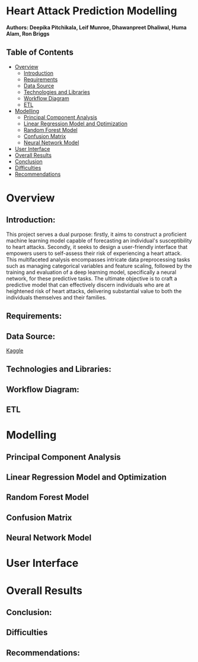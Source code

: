 # Heart Attack Prediction Modelling

**Authors: Deepika Pitchikala, Leif Munroe, Dhawanpreet Dhaliwal, Huma Alam, Ron Briggs**

## Table of Contents

- [Overview](#overview)
  - [Introduction](#introduction)
  - [Requirements](#requirements)
  - [Data Source](#data-source)
  - [Technologies and Libraries](#technologies-and-libraries)
  - [Workflow Diagram](#workflow-diagram)
  - [ETL](#etl)
- [Modelling](#modelling)
  - [Principal Component Analysis](#principal-component-analysis)
  - [Linear Regression Model and Optimization](#linear-regression-model-and-optimization)
  - [Random Forest Model](#random-forest-model)
  - [Confusion Matrix](#confusion-matrix)
  - [Neural Network Model](#neural-network-model)
- [User Interface](#user-interface)
- [Overall Results](#overall-results)
- [Conclusion](#conclusion)
- [Difficulties](#difficulties)
- [Recommendations](#recommendations)

# Overview

## Introduction:

This project serves a dual purpose: firstly, it aims to construct a proficient machine learning model capable of forecasting an individual's susceptibility to heart attacks. Secondly, it seeks to design a user-friendly interface that empowers users to self-assess their risk of experiencing a heart attack. This multifaceted analysis encompasses intricate data preprocessing tasks such as managing categorical variables and feature scaling, followed by the training and evaluation of a deep learning model, specifically a neural network, for these predictive tasks. The ultimate objective is to craft a predictive model that can effectively discern individuals who are at heightened risk of heart attacks, delivering substantial value to both the individuals themselves and their families.

## Requirements:


## Data Source:

[Kaggle]([https://www.google.com](https://www.kaggle.com/datasets/rashikrahmanpritom/heart-attack-analysis-prediction-dataset?resource=download&page=2))


## Technologies and Libraries:


## Workflow Diagram:


## ETL


# Modelling

## Principal Component Analysis

## Linear Regression Model and Optimization

## Random Forest Model

## Confusion Matrix

## Neural Network Model

# User Interface


# Overall Results

## Conclusion:

## Difficulties

## Recommendations:


